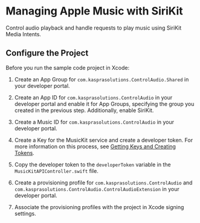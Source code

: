 # Managing Apple Music with SiriKit

Control audio playback and handle requests to play music using SiriKit Media Intents.

## Configure the Project

Before you run the sample code project in Xcode:

1. Create an App Group for `com.kasprasolutions.ControlAudio.Shared` in your developer portal.

2. Create an App ID for `com.kasprasolutions.ControlAudio` in your developer portal and enable it for App Groups, specifying the group you created in the previous step. Additionally, enable SiriKit.

3. Create a Music ID for `com.kasprasolutions.ControlAudio` in your developer portal.

4. Create a Key for the MusicKit service and create a developer token. For more information on this process, see [Getting Keys and Creating Tokens](https://developer.apple.com/documentation/applemusicapi/getting_keys_and_creating_tokens). 

5. Copy the developer token to the `developerToken` variable in the `MusicKitAPIController.swift` file.

6. Create a provisioning profile for `com.kasprasolutions.ControlAudio` and `com.kasprasolutions.ControlAudio.ControlAudioExtension` in your developer portal.

7. Associate the provisioning profiles with the project in Xcode signing settings.
	
	
	
